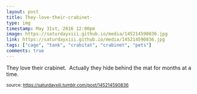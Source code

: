 ```yaml
---
layout: post
title: They-love-their-crabinet-
type: img
timestamp: May 31st, 2016 12:00pm
image: https://saturdayxiii.github.io/media/145214590836.jpg
link: https://saturdayxiii.github.io/media/145214590836.jpg
tags: ["cage", "tank", "crabitat", "crabinet", "pets"]
comments: true
---
```


They love their crabinet.  Actually they hide behind the mat for months at a time.
 
  
<small>source: https://saturdayxiii.tumblr.com/post/145214590836</small>